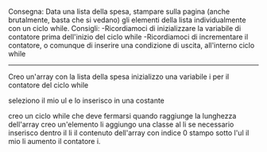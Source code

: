 Consegna:
Data una lista della spesa, stampare sulla pagina (anche brutalmente, basta che si vedano) gli elementi della lista individualmente con un ciclo while.
Consigli:
-Ricordiamoci di inizializzare la variabile di contatore prima dell'inizio del ciclo while
-Ricordiamoci di incrementare il contatore, o comunque di inserire una condizione di uscita, all'interno ciclo while



---------------------
Creo un'array con la lista della spesa
inizializzo una variabile i per il contatore del ciclo while

seleziono il mio ul e lo inserisco in una costante 

creo un ciclo while che deve fermarsi quando raggiunge la lunghezza dell'array
creo un'elemento li
aggiungo una classe al li se necessario
inserisco dentro il li il contenuto dell'array con indice 0
stampo sotto l'ul il mio li 
aumento il contatore i.